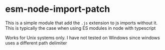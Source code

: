 # esm-node-import-patch

This is a simple module that add the `.js` extension to js imports without it.
This is typically the case when using ES modules in node with typescript

Works for Unix systems only. I have not tested on Windows since windows uses a different path delimiter
